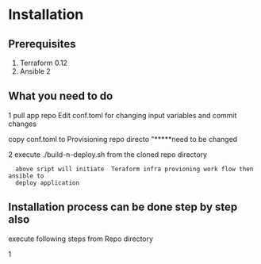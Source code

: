 
# Installation

## Prerequisites

1. Terraform  0.12
2. Ansible  2

## What you need to do

1 pull app repo 
  Edit conf.toml for  changing input variables and commit changes
  
  copy conf.toml to Provisioning repo directo "*****need to be changed

2 execute ./build-n-deploy.sh from the cloned repo directory

      above sript will initiate  Teraform infra provioning work flow then ansible to 
      deploy application
 ## Installation process can be done step by step also
  execute following steps from Repo directory
  
  1
      
